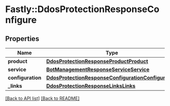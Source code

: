 # Fastly::DdosProtectionResponseConfigure

## Properties

| Name | Type | Description | Notes |
| ---- | ---- | ----------- | ----- |
| **product** | [**DdosProtectionResponseProductProduct**](DdosProtectionResponseProductProduct.md) |  | [optional] |
| **service** | [**BotManagementResponseServiceService**](BotManagementResponseServiceService.md) |  | [optional] |
| **configuration** | [**DdosProtectionResponseConfigurationConfiguration**](DdosProtectionResponseConfigurationConfiguration.md) |  | [optional] |
| **_links** | [**DdosProtectionResponseLinksLinks**](DdosProtectionResponseLinksLinks.md) |  | [optional] |

[[Back to API list]](../../README.md#endpoints) [[Back to README]](../../README.md)

